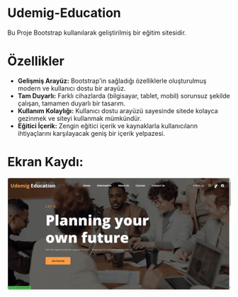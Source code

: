 # Udemig-Education

Bu Proje Bootstrap kullanılarak geliştirilmiş bir eğitim sitesidir.

# Özellikler

- **Gelişmiş Arayüz:** Bootstrap'in sağladığı özelliklerle oluşturulmuş modern ve kullanıcı dostu bir arayüz.
- **Tam Duyarlı:** Farklı cihazlarda (bilgisayar, tablet, mobil) sorunsuz şekilde çalışan, tamamen duyarlı bir tasarım.
- **Kullanım Kolaylığı:** Kullanıcı dostu arayüzü sayesinde sitede kolayca gezinmek ve siteyi kullanmak mümkündür.
- **Eğitici İçerik:** Zengin eğitici içerik ve kaynaklarla kullanıcıların ihtiyaçlarını karşılayacak geniş bir içerik yelpazesi.

# Ekran Kaydı:
![](Udemig.Education.gif.gif)
